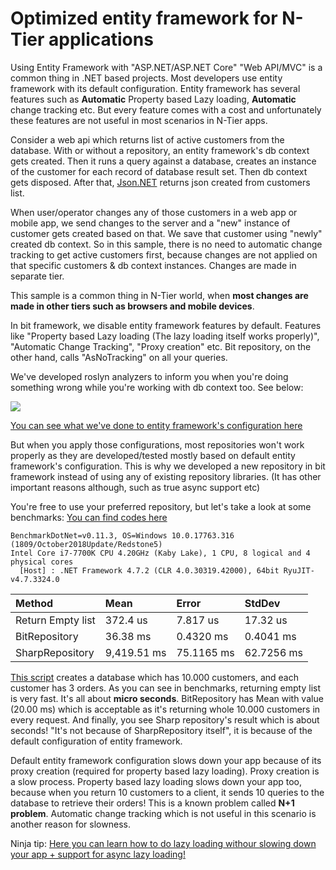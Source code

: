 # Optimized entity framework for N-Tier applications

Using Entity Framework with "ASP.NET/ASP.NET Core" "Web API/MVC" is a common thing in .NET based projects. Most developers use entity framework with its default configuration. Entity framework has several features such as **Automatic** Property based Lazy loading, **Automatic** change tracking etc. But every feature comes with a cost and unfortunately these features are not useful in most scenarios in N-Tier apps.

Consider a web api which returns list of active customers from the database. With or without a repository, an entity framework's db context gets created. Then it runs a query against a database, creates an instance of the customer for each record of database result set. Then db context gets disposed. After that, [Json.NET](http://www.newtonsoft.com/json) returns json created from customers list.

When user/operator changes any of those customers in a web app or mobile app, we send changes to the server and a "new" instance of customer gets created based on that. We save that customer using "newly" created db context. So in this sample, there is no need to automatic change tracking to get active customers first, because changes are not applied on that specific customers & db context instances. Changes are made in separate tier.

This sample is a common thing in N-Tier world, when **most changes are made in other tiers such as browsers and mobile devices**.

In bit framework, we disable entity framework features by default. Features like "Property based Lazy loading \(The lazy loading itself works properly\)", "Automatic Change Tracking", "Proxy creation" etc. Bit repository, on the other hand, calls "AsNoTracking" on all your queries.

We've developed roslyn analyzers to inform you when you're doing something wrong while you're working with db context too. See below:

![](../.gitbook/assets/EntityFrameworkAsNoTrackingRoslynAnalyzer.PNG)

[You can see what we've done to entity framework's configuration here](https://github.com/bitfoundation/bitframework/blob/master/src/Server/Bit.Server.Data.EntityFramework/Implementations/EfDbContextBase.cs#L70-L76)

But when you apply those configurations, most repositories won't work properly as they are developed/tested mostly based on default entity framework's configuration. This is why we developed a new repository in bit framework instead of using any of existing repository libraries. \(It has other important reasons although, such as true async support etc\)

You're free to use your preferred repository, but let's take a look at some benchmarks: [You can find codes here](https://github.com/bitfoundation/bitframework/tree/master/docs/src/EntityFrameworkOptimizedForNTierScenarios)

```text
BenchmarkDotNet=v0.11.3, OS=Windows 10.0.17763.316 (1809/October2018Update/Redstone5)
Intel Core i7-7700K CPU 4.20GHz (Kaby Lake), 1 CPU, 8 logical and 4 physical cores
  [Host] : .NET Framework 4.7.2 (CLR 4.0.30319.42000), 64bit RyuJIT-v4.7.3324.0
```

| Method | Mean | Error | StdDev |
| :--- | :--- | :--- | :--- |
| Return Empty list | 372.4 us | 7.817 us | 17.32 us |
| BitRepository | 36.38 ms | 0.4320 ms | 0.4041 ms |
| SharpRepository | 9,419.51 ms | 75.1165 ms | 62.7256 ms |

[This script](https://github.com/bitfoundation/bitframework/blob/master/docs/src/EntityFrameworkOptimizedForNTierScenarios/CreateTestDatabaseScript.sql) creates a database which has 10.000 customers, and each customer has 3 orders. As you can see in benchmarks, returning empty list is very fast. It's all about **micro seconds**. BitRepository has Mean with value \(20.00 ms\) which is acceptable as it's returning whole 10.000 customers in every request. And finally, you see Sharp repository's result which is about seconds! "It's not because of SharpRepository itself", it is because of the default configuration of entity framework.

Default entity framework configuration slows down your app because of its proxy creation \(required for property based lazy loading\). Proxy creation is a slow process. Property based lazy loading slows down your app too, because when you return 10 customers to a client, it sends 10 queries to the database to retrieve their orders! This is a known problem called **N+1 problem**. Automatic change tracking which is not useful in this scenario is another reason for slowness.

Ninja tip: [Here you can learn how to do lazy loading withour slowing down your app + support for async lazy loading!](https://docs.bitfoundation.tech/docs/bit-server-side/data-access.html#bit-repository-specific-methods)

